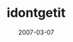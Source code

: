 ---
layout: base.njk
title : 'idontgetit' 
view_title : 'I don&#39;t get it' 
year : '2007' 
date : '2007-03-07' 
img_file : '/drawing/idontgetit.png' 
html_file : 'idontgetit' 
next_html : 'imjustnothungry.html' 
year_order : '29' 
permalink : "title/{{html_file}}.html"
---